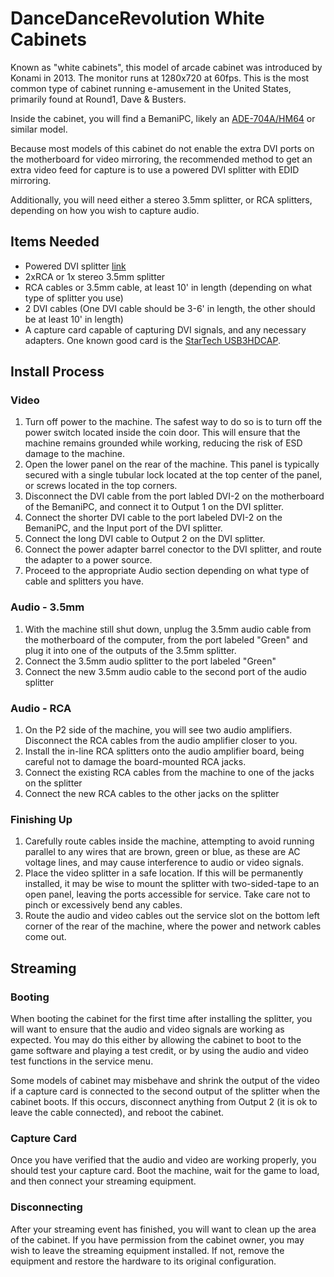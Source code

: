 # DanceDanceRevolution White Cabinets
Known as "white cabinets", this model of arcade cabinet was introduced by Konami in 2013. The monitor runs at 1280x720 at 60fps. This is the most common type of cabinet running e-amusement in the United States, primarily found at Round1, Dave & Busters.

Inside the cabinet, you will find a BemaniPC, likely an [ADE-704A/HM64](https://jeffreyatw.com/blog/2019/03/types-of-ddr-cabinets-and-pcbs/#bemani-pc-ade704ahm65) or similar model.

Because most models of this cabinet do not enable the extra DVI ports on the motherboard for video mirroring, the recommended method to get an extra video feed for capture is to use a powered DVI splitter with EDID mirroring.

Additionally, you will need either a stereo 3.5mm splitter, or RCA splitters, depending on how you wish to capture audio.

## Items Needed
* Powered DVI splitter [link](https://www.amazon.com/gp/product/B084LK5S5Q)
* 2xRCA or 1x stereo 3.5mm splitter
* RCA cables or 3.5mm cable, at least 10' in length (depending on what type of splitter you use)
* 2 DVI cables (One DVI cable should be 3-6' in length, the other should be at least 10' in length)
* A capture card capable of capturing DVI signals, and any necessary adapters. One known good card is the [StarTech USB3HDCAP](https://www.amazon.com/StarTech-com-USB3HDCAP-Video-Capture-Device/dp/B00PC5HUA6).

## Install Process
### Video
1. Turn off power to the machine. The safest way to do so is to turn off the power switch located inside the coin door. This will ensure that the machine remains grounded while working, reducing the risk of ESD damage to the machine.
2. Open the lower panel on the rear of the machine. This panel is typically secured with a single tubular lock located at the top center of the panel, or screws located in the top corners.
3. Disconnect the DVI cable from the port labled DVI-2 on the motherboard of the BemaniPC, and connect it to Output 1 on the DVI splitter.
4. Connect the shorter DVI cable to the port labeled DVI-2 on the BemaniPC, and the Input port of the DVI splitter.
5. Connect the long DVI cable to Output 2 on the DVI splitter.
6. Connect the power adapter barrel conector to the DVI splitter, and route the adapter to a power source.
7. Proceed to the appropriate Audio section depending on what type of cable and splitters you have.

### Audio - 3.5mm
1. With the machine still shut down, unplug the 3.5mm audio cable from the motherboard of the computer, from the port labeled "Green" and plug it into one of the outputs of the 3.5mm splitter.
2. Connect the 3.5mm audio splitter to the port labeled "Green"
3. Connect the new 3.5mm audio cable to the second port of the audio splitter

### Audio - RCA
1. On the P2 side of the machine, you will see two audio amplifiers. Disconnect the RCA cables from the audio amplifier closer to you.
2. Install the in-line RCA splitters onto the audio amplifier board, being careful not to damage the board-mounted RCA jacks.
3. Connect the existing RCA cables from the machine to one of the jacks on the splitter
4. Connect the new RCA cables to the other jacks on the splitter

### Finishing Up
1. Carefully route cables inside the machine, attempting to avoid running parallel to any wires that are brown, green or blue, as these are AC voltage lines, and may cause interference to audio or video signals.
2. Place the video splitter in a safe location. If this will be permanently installed, it may be wise to mount the splitter with two-sided-tape to an open panel, leaving the ports accessible for service. Take care not to pinch or excessively bend any cables.
3. Route the audio and video cables out the service slot on the bottom left corner of the rear of the machine, where the power and network cables come out.

## Streaming
### Booting
When booting the cabinet for the first time after installing the splitter, you will want to ensure that the audio and video signals are working as expected. You may do this either by allowing the cabinet to boot to the game software and playing a test credit, or by using the audio and video test functions in the service menu.

Some models of cabinet may misbehave and shrink the output of the video if a capture card is connected to the second output of the splitter when the cabinet boots. If this occurs, disconnect anything from Output 2 (it is ok to leave the cable connected), and reboot the cabinet.

### Capture Card
Once you have verified that the audio and video are working properly, you should test your capture card. Boot the machine, wait for the game to load, and then connect your streaming equipment.

### Disconnecting
After your streaming event has finished, you will want to clean up the area of the cabinet. If you have permission from the cabinet owner, you may wish to leave the streaming equipment installed. If not, remove the equipment and restore the hardware to its original configuration.